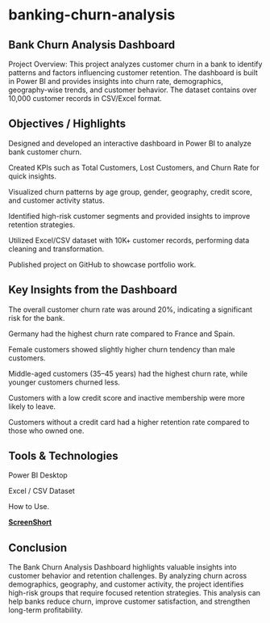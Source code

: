 # banking-churn-analysis
## Bank Churn Analysis Dashboard
Project Overview:
This project analyzes customer churn in a bank to identify patterns and factors influencing customer retention. The dashboard is built in Power BI and provides insights into churn rate, demographics, geography-wise trends, and customer behavior. The dataset contains over 10,000 customer records in CSV/Excel format.

## Objectives / Highlights
Designed and developed an interactive dashboard in Power BI to analyze bank customer churn.

Created KPIs such as Total Customers, Lost Customers, and Churn Rate for quick insights.

Visualized churn patterns by age group, gender, geography, credit score, and customer activity status.

Identified high-risk customer segments and provided insights to improve retention strategies.

Utilized Excel/CSV dataset with 10K+ customer records, performing data cleaning and transformation.

Published project on GitHub to showcase portfolio work.

## Key Insights from the Dashboard
The overall customer churn rate was around 20%, indicating a significant risk for the bank.

Germany had the highest churn rate compared to France and Spain.

Female customers showed slightly higher churn tendency than male customers.

Middle-aged customers (35–45 years) had the highest churn rate, while younger customers churned less.

Customers with a low credit score and inactive membership were more likely to leave.

Customers without a credit card had a higher retention rate compared to those who owned one.

## Tools & Technologies
Power BI Desktop

Excel / CSV Dataset

How to Use.

[**ScreenShort**]([https://github.com/Perapoguvijay/bank-churn-analysis-dashboard/commit/aa60b483f7bd1d9d460304e3aef05862f6a3fe9f](https://github.com/Ajay85200/banking-churn-analysis/blob/main/Screenshot%202025-09-14%20233336.png))


## Conclusion
The Bank Churn Analysis Dashboard highlights valuable insights into customer behavior and retention challenges. By analyzing churn across demographics, geography, and customer activity, the project identifies high-risk groups that require focused retention strategies. This analysis can help banks reduce churn, improve customer satisfaction, and strengthen long-term profitability.
